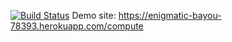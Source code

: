 [![Build Status](https://travis-ci.org/Grisworld/myDemoApp.svg?branch=master)](https://travis-ci.org/Grisworld/myDemoApp)
Demo site: https://enigmatic-bayou-78393.herokuapp.com/compute
